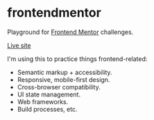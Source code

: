 # frontendmentor

Playground for [Frontend Mentor](https://www.frontendmentor.io/) challenges.

[Live site](https://mubaraqwahab.github.io/frontendmentor/)

I'm using this to practice things frontend-related:

* Semantic markup + accessibility.
* Responsive, mobile-first design.
* Cross-browser compatibility.
* UI state management.
* Web frameworks.
* Build processes, etc.
